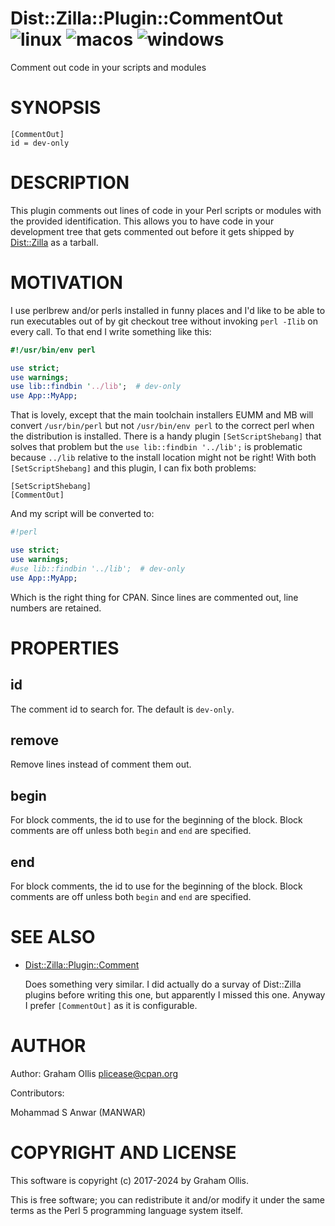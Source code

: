 # Dist::Zilla::Plugin::CommentOut ![linux](https://github.com/uperl/Dist-Zilla-Plugin-CommentOut/workflows/linux/badge.svg) ![macos](https://github.com/uperl/Dist-Zilla-Plugin-CommentOut/workflows/macos/badge.svg) ![windows](https://github.com/uperl/Dist-Zilla-Plugin-CommentOut/workflows/windows/badge.svg)

Comment out code in your scripts and modules

# SYNOPSIS

```
[CommentOut]
id = dev-only
```

# DESCRIPTION

This plugin comments out lines of code in your Perl scripts or modules with
the provided identification.  This allows you to have code in your development
tree that gets commented out before it gets shipped by [Dist::Zilla](https://metacpan.org/pod/Dist::Zilla) as a
tarball.

# MOTIVATION

I use perlbrew and/or perls installed in funny places and I'd like to be able to run
executables out of by git checkout tree without invoking `perl -Ilib` on
every call.  To that end I write something like this:

```perl
#!/usr/bin/env perl

use strict;
use warnings;
use lib::findbin '../lib';  # dev-only
use App::MyApp;
```

That is lovely, except that the main toolchain installers EUMM and MB will
convert `/usr/bin/perl` but not `/usr/bin/env perl` to the correct perl
when the distribution is installed.  There
is a handy plugin `[SetScriptShebang]` that solves that problem but the
`use lib::findbin '../lib';` is problematic because `../lib` relative to
the install location might not be right!  With both `[SetScriptShebang]`
and this plugin, I can fix both problems:

```
[SetScriptShebang]
[CommentOut]
```

And my script will be converted to:

```perl
#!perl

use strict;
use warnings;
#use lib::findbin '../lib';  # dev-only
use App::MyApp;
```

Which is the right thing for CPAN.  Since lines are commented out, line numbers
are retained.

# PROPERTIES

## id

The comment id to search for.  The default is `dev-only`.

## remove

Remove lines instead of comment them out.

## begin

For block comments, the id to use for the beginning of the block.
Block comments are off unless both `begin` and `end` are specified.

## end

For block comments, the id to use for the beginning of the block.
Block comments are off unless both `begin` and `end` are specified.

# SEE ALSO

- [Dist::Zilla::Plugin::Comment](https://metacpan.org/pod/Dist::Zilla::Plugin::Comment)

    Does something very similar.  I did actually do a survay of Dist::Zilla
    plugins before writing this one, but apparently I missed this one.  Anyway
    I prefer `[CommentOut]` as it is configurable.

# AUTHOR

Author: Graham Ollis <plicease@cpan.org>

Contributors:

Mohammad S Anwar (MANWAR)

# COPYRIGHT AND LICENSE

This software is copyright (c) 2017-2024 by Graham Ollis.

This is free software; you can redistribute it and/or modify it under
the same terms as the Perl 5 programming language system itself.
